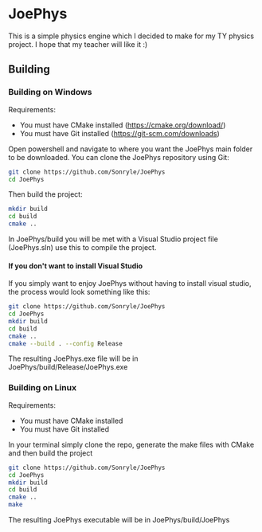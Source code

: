 # JoePhys

This is a simple physics engine which I decided to make for my TY physics project. I hope that my teacher will like it :)

## Building

### Building on Windows
Requirements:  
* You must have CMake installed (https://cmake.org/download/)  
* You must have Git installed (https://git-scm.com/downloads)

Open powershell and navigate to where you want the JoePhys main folder to be downloaded. You can clone the JoePhys repository using Git:
```sh
git clone https://github.com/Sonryle/JoePhys
cd JoePhys
```
Then build the project:
```sh
mkdir build
cd build
cmake ..
```
In JoePhys/build you will be met with a Visual Studio project file (JoePhys.sln) use this to compile the project.

#### If you don't want to install Visual Studio
If you simply want to enjoy JoePhys without having to install visual studio, the process would look something like this:
```sh
git clone https://github.com/Sonryle/JoePhys
cd JoePhys
mkdir build
cd build
cmake ..
cmake --build . --config Release
```
The resulting JoePhys.exe file will be in JoePhys/build/Release/JoePhys.exe
### Building on Linux
Requirements:  
* You must have CMake installed
* You must have Git installed

In your terminal simply clone the repo, generate the make files with CMake and then build the project
```bash
git clone https://github.com/Sonryle/JoePhys
cd JoePhys
mkdir build
cd build
cmake ..
make
```
The resulting JoePhys executable will be in JoePhys/build/JoePhys
